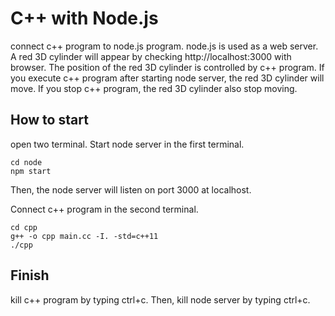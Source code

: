 # C++ with Node.js

connect c++ program to node.js program.
node.js is used as a web server.
A red 3D cylinder will appear by checking http://localhost:3000 with browser.
The position of the red 3D cylinder is controlled by c++ program.
If you execute c++ program after starting node server, the red 3D cylinder will move.
If you stop c++ program, the red 3D cylinder also stop moving.


## How to start
open two terminal.
Start node server in the first terminal.
```
cd node
npm start
````
Then, the node server will listen on port 3000 at localhost.

Connect c++ program in the second terminal.
```
cd cpp
g++ -o cpp main.cc -I. -std=c++11
./cpp
```

## Finish
kill c++ program by typing ctrl+c.
Then, kill node server by typing ctrl+c.
